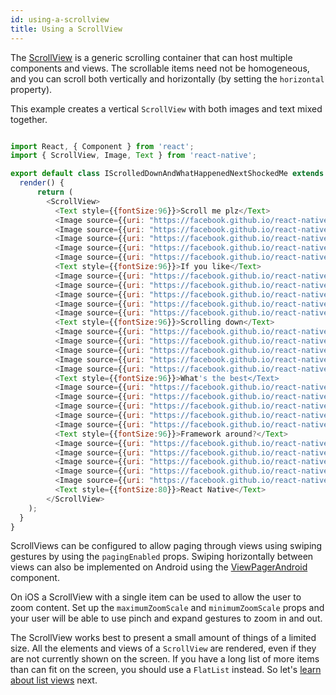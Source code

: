 ```yaml
---
id: using-a-scrollview
title: Using a ScrollView
---
```


The [ScrollView](../scrollview/) is a generic scrolling container that can host multiple components and views. The scrollable items need not be homogeneous, and you can scroll both vertically and horizontally (by setting the `horizontal` property).

This example creates a vertical `ScrollView` with both images and text mixed together.

```javascript

import React, { Component } from 'react';
import { ScrollView, Image, Text } from 'react-native';

export default class IScrolledDownAndWhatHappenedNextShockedMe extends Component {
  render() {
      return (
        <ScrollView>
          <Text style={{fontSize:96}}>Scroll me plz</Text>
          <Image source={{uri: "https://facebook.github.io/react-native/img/favicon.png", width: 64, height: 64}} />
          <Image source={{uri: "https://facebook.github.io/react-native/img/favicon.png", width: 64, height: 64}} />
          <Image source={{uri: "https://facebook.github.io/react-native/img/favicon.png", width: 64, height: 64}} />
          <Image source={{uri: "https://facebook.github.io/react-native/img/favicon.png", width: 64, height: 64}} />
          <Image source={{uri: "https://facebook.github.io/react-native/img/favicon.png", width: 64, height: 64}} />
          <Text style={{fontSize:96}}>If you like</Text>
          <Image source={{uri: "https://facebook.github.io/react-native/img/favicon.png", width: 64, height: 64}} />
          <Image source={{uri: "https://facebook.github.io/react-native/img/favicon.png", width: 64, height: 64}} />
          <Image source={{uri: "https://facebook.github.io/react-native/img/favicon.png", width: 64, height: 64}} />
          <Image source={{uri: "https://facebook.github.io/react-native/img/favicon.png", width: 64, height: 64}} />
          <Image source={{uri: "https://facebook.github.io/react-native/img/favicon.png", width: 64, height: 64}} />
          <Text style={{fontSize:96}}>Scrolling down</Text>
          <Image source={{uri: "https://facebook.github.io/react-native/img/favicon.png", width: 64, height: 64}} />
          <Image source={{uri: "https://facebook.github.io/react-native/img/favicon.png", width: 64, height: 64}} />
          <Image source={{uri: "https://facebook.github.io/react-native/img/favicon.png", width: 64, height: 64}} />
          <Image source={{uri: "https://facebook.github.io/react-native/img/favicon.png", width: 64, height: 64}} />
          <Image source={{uri: "https://facebook.github.io/react-native/img/favicon.png", width: 64, height: 64}} />
          <Text style={{fontSize:96}}>What's the best</Text>
          <Image source={{uri: "https://facebook.github.io/react-native/img/favicon.png", width: 64, height: 64}} />
          <Image source={{uri: "https://facebook.github.io/react-native/img/favicon.png", width: 64, height: 64}} />
          <Image source={{uri: "https://facebook.github.io/react-native/img/favicon.png", width: 64, height: 64}} />
          <Image source={{uri: "https://facebook.github.io/react-native/img/favicon.png", width: 64, height: 64}} />
          <Image source={{uri: "https://facebook.github.io/react-native/img/favicon.png", width: 64, height: 64}} />
          <Text style={{fontSize:96}}>Framework around?</Text>
          <Image source={{uri: "https://facebook.github.io/react-native/img/favicon.png", width: 64, height: 64}} />
          <Image source={{uri: "https://facebook.github.io/react-native/img/favicon.png", width: 64, height: 64}} />
          <Image source={{uri: "https://facebook.github.io/react-native/img/favicon.png", width: 64, height: 64}} />
          <Image source={{uri: "https://facebook.github.io/react-native/img/favicon.png", width: 64, height: 64}} />
          <Image source={{uri: "https://facebook.github.io/react-native/img/favicon.png", width: 64, height: 64}} />
          <Text style={{fontSize:80}}>React Native</Text>
        </ScrollView>
    );
  }
}
```

ScrollViews can be configured to allow paging through views using swiping gestures by using the `pagingEnabled` props. Swiping horizontally between views can also be implemented on Android using the [ViewPagerAndroid](../viewpagerandroid/) component.

On iOS a ScrollView with a single item can be used to allow the user to zoom content. Set up the `maximumZoomScale` and `minimumZoomScale` props and your user will be able to use pinch and expand gestures to zoom in and out.

The ScrollView works best to present a small amount of things of a limited size. All the elements and views of a `ScrollView` are rendered, even if they are not currently shown on the screen. If you have a long list of more items than can fit on the screen, you should use a `FlatList` instead. So let's [learn about list views](../using-a-listview/) next.
